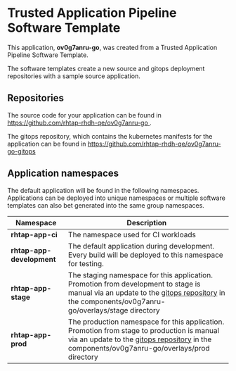 # Trusted Application Pipeline Software Template

This application, **ov0g7anru-go**, was created from a Trusted Application Pipeline Software Template.

The software templates create a new source and gitops deployment repositories with a sample source application. 

## Repositories

The source code for your application can be found in [https://github.com/rhtap-rhdh-qe/ov0g7anru-go ](https://github.com/rhtap-rhdh-qe/ov0g7anru-go ).
 
The gitops repository, which contains the kubernetes manifests for the application can be found in 
[https://github.com/rhtap-rhdh-qe/ov0g7anru-go-gitops ](https://github.com/rhtap-rhdh-qe/ov0g7anru-go-gitops ) 

## Application namespaces 

The default application will be found in the following namespaces. Applications can be deployed into unique namespaces or multiple software templates can also bet generated into the same group namespaces.  

|  Namespace   |  Description   |  
| -------- | -------- |
| **rhtap-app-ci** | The namespace used for CI workloads |
| **rhtap-app-development** | The default application during development. Every build will be deployed to this namespace for testing. |
| **rhtap-app-stage** | The staging namespace for this application. Promotion from development to stage is manual via an update to the [gitops repository](https://github.com/rhtap-rhdh-qe/ov0g7anru-go-gitops ) in the components/ov0g7anru-go/overlays/stage directory |
| **rhtap-app-prod** | The production namespace for this application. Promotion from stage to production is manual via an update to the [gitops repository](https://github.com/rhtap-rhdh-qe/ov0g7anru-go-gitops ) in the components/ov0g7anru-go/overlays/prod directory |